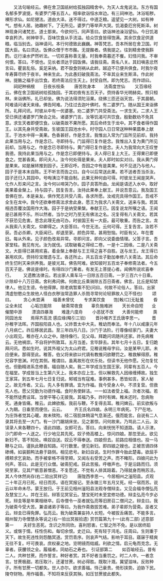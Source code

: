 <!-- { "loadSidebar": true } -->
　　又法句喻经云。佛在舍卫国祇树给孤独园精舍中。为天人龙鬼说法。东方有国名郁多罗波提。有婆罗门等五百人。相率欲诣恒水岸边。有三祠神池。沐浴垢秽。裸形求仙。如尼揵法。道由大泽。迷不得过。中道乏粮。遥望见一大树。如有神气。想有人居。驰趣树下。了无所见。婆罗门等举声大哭。饥渴委厄穷死斯泽。树神现身问诸梵志。道士那来。今欲何行。同声答曰。欲诣神池澡浴望仙。今日饥渴幸哀矜济。树神举手。百味饮食从手流溢。给众饮食皆得饱满。其余饮食足供道粮。临当别去。诣神请问。本行何德致此巍巍。神答梵志。吾本所居在舍卫国。时国大臣。名曰须达。饭佛众僧于市市酪。无提酪者。倩我提之。往到精舍使我斟酌。讫行澡水俨然听法。一切欢喜称善无量。时我奉斋暮还不餐。妇怪问我。不审何恨。答曰。不恨也。见长者须达于园饭佛。请我往斋。斋名八关。其妇嗔恚忿然言曰。瞿昙乱俗。奚足采纳。君不毁食则祸从此衅。踧迫不已便共俱食。时我尔夜年寿算尽终于夜半。神来生此。为此愚妇破我斋法。不率其业来生斯泽。作此树神。提酪之福手出饮食。若终斋法应生天上。封受自然。即为梵志。而作颂曰。
　　祠祀种祸根　　日夜长枝条
　　唐苦败身本　　法斋度世仙
　　又百缘经云。佛在舍卫国祇树给孤独园。于其初夜有五百天子。赍持香华光明赫奕。照只桓林。来诣佛所。礼已却坐。佛为说法得须陀洹果。绕佛三匝还诣天宫。于其晨朝。阿难请问诸天来缘。佛告阿难。乃往过去迦叶佛时。有二婆罗门。随从国王来诣佛所。礼拜问讯。时彼从中有一优婆塞。劝二婆罗门共受斋法。一求生天。二求人王受已俱还诸婆罗门聚会之处。诸婆罗门言。汝等饥渴可共饮食。殷勤数劝不免其意。求生天者即便饮食。以破斋故不果所愿。其后命终生于龙中。其不食者得作国王。以其先身共受斋故。生彼国王园池水中。时守园人日日常送种种果蓏奉上献王。于池水中得一美果。色香甚好。作是念言。我惟出入常为门监所见前却。我持此果当用与之。作是念已。寻即持与。门监得已复作是念。我惟出入复为黄门所见前却。当用与之。作是念已寻即持与。黄门得已复作是念。夫人为我常向大王叹誉我德。我持此果当用与之。作是念已即便持与。夫人得已复上大王。王得果已即便食之。觉甚香美。即问夫人。汝今何处得是果来。夫人即时如实对曰。我从黄门得是果来。如是展转推到园子。王即召呼。吾园之中有是美果。何不见送乃与他人。园子于是本末自陈。王不听言而告之曰。自今以后常送此果。若不送者吾当杀汝。园子还归入其园中。号啕洟泣不能自制。此果无种何由可得。时彼龙王闻是哭声。化作人形来问之言。汝今何以啼哭乃尔。园子具答所由。龙闻是语还入水中。取好美果着金槃上。持与园子。因复告言。汝持此果奉上献王。并说吾意云。我及国王昔佛在世。本是亲友。俱作梵志共受八斋。各求所愿。汝戒完具得作国王。吾戒不全生在龙中。我今还欲奉修斋法求舍此身。愿王为我求八关斋文。送来与我。若其相违吾覆汝国用作大海。园子于是纳受果槃。奉献王已。因复说龙所嘱之语。王闻是已甚用不乐。所以然者。当尔之时乃至无有佛法之名。况复得有八关斋文。若其不获恐见危害。思念此理无由可办。时彼国王有一大臣。最可敬重。而告之言。龙从我索八关斋文。仰卿得之。大臣答曰。今世无法。云何可得。王复告言。汝若不获。吾必杀卿。大臣闻已。却退至家。颜色异常。甚用愁恼。时臣有父。年在耆旧。每从外来。见子颜色改易异常。寻即问言。即向父说委曲情理。父答子言。吾家堂柱。我见有光。汝为就伐。试取破看之得经二卷。一是十二因缘。二是八关斋文。大臣得已甚用欢喜。着金槃上奉献与王王得之喜不自胜。送与龙王。龙王得已甚用欢庆。赍持珍宝赠遗与王。各还所止。共五百龙子勤加奉修八关斋法。其后命终生忉利天来供养我。是彼光耳。佛告阿难。欲知彼时五百龙子奉修斋法者。今五百天子是。佛说是缘时。有得四沙门果者。有发无上菩提心者。闻佛所说欢喜奉行。
　　又遗教法律云。若出家人乘车马一日除五百日斋。一岁三百六十日乘。计除却十八万日斋。舍利弗问佛。何故比丘乘骑除五百日斋者。佛言。比丘是知禁律人。他见生谤。令他得罪。除老病暂乘不犯(问曰。何故不论俗人。答曰。出家清虚恕愍众生故他人怪白衣秽浊常造罪人杀戮寻常何论轻罪故人见不怪也)
　　颂曰。
　　贪心未尝满　　福善未曾忧
　　专求美饮食　　饱[軗/口]无耻羞
　　昏尘全未拭　　心垢岂能除
　　破斋常夜食　　辜负施难詶
　　天长命自短　　业催闇中游
　　漂浪四暴海　　难逢六度舟
　　小恶犹不改　　大善何能修
　　类同园池龙　　焉得齐高流
感应缘(略引三验)
　　晋孙稚齐王氏唐李思一。
　　晋孙稚字法晖。齐国般阳县人也。父祚晋太中大夫。稚幼而奉法。年十八以咸康元年八月病亡。祚后移居武昌。至三年四月八日。沙门于法阶。行尊像经家门。夫妻大小出观见。稚亦在人众之中。随侍像行。见父母。拜跪问讯随共还家。祚先病稚云。无他祸崇。不自将护所致耳。五月当差。言毕辞去。其年七月十五日。复归跪拜问讯。悉如生时。说其外祖父为太山府君。见稚说稚母字曰。汝是某甲儿耶。未应便来。那得至此。稚答。伯父将来欲以代谪有教推问欲鞭罚之。稚救解得原。稚兄容字思渊。时在其侧。稚谓曰。虽离故形在优乐处。但读书无他作愿。兄勿复忧也。但勤精进系念修善。福自随人矣。我二年学成当生国王家。同辈有五百人。今在福堂。学成皆当上生第六天上。我本亦应上生。但以解救先人因缘缠缚故。独生王家耳。到五年七月七日复归说。邾城当有寇难。事例甚多。悉皆如言。家人秘之。故无传者。又云。先人多有罪谪。宜为作福。我今受身人中。不须复营。但救先人也。愿父兄勤为功德作福。食时务使鲜洁。一一如法者受上福。次者次福。若不能然徒费设耳。当使平等心无彼我。其福乃多。祚时有婢。稚未还时。忽病殆死。通身皆痛。稚云。此婢欲叛。我前与鞭。不复得去耳。稚问婢云。前实欲叛与人为期。日垂至而便住。云云。
　　齐王氏名四娘。永明三年病死。下尸在地。为庄饰者觉其心暖。故未殡殓。经二宿肌体稍温气息渐还。俄而能言。自说有二人录其将去至一大门。有一沙门踞胡床坐。见之甚惊。问何故来。乃骂此二人云。汝误录人来各鞭四十。语此四娘。女郎可去。答曰。向来恍恍不知道路。请人示津。沙门即命一人送之。行少地见其先死。奴子倚高楼上。惊问四娘。那忽至此。欲见新妇不。答不知处。唤奴自送。奴云不得奉送。四娘但去。前路应相值也。投一马鞭与之曰。谨执此鞭自知路。可行数里。便见新妇。即四娘之嫂也。正被苦谪四体碜缚。如装鹅鸭法悬于路侧。相见悲号。新妇自说。生时作罪今胎此楚毒。欲屈手搏颊求乞哀助。而手被挛格不得至颊。又闻左右受苦之声。而不睹形。四娘问此为何声。答曰。此是无行众僧。破斋犯戒。获此苦报。呼噭声也。于是沿路而归。须臾至家。见其尸骸意甚憎恶。不复愿还。不觉有人排其踣着。乃得就身而稍苏活。其人今休然尚存(右二验出冥祥记)
　　唐陇西李思一。今居相州之滏阳县。贞观二十年正月已死。经日而苏。语在冥报记。至永徽三年五月又死。经一宿而苏。说云以年命未尽。蒙王放归。于王前见相州滏阳县法观寺僧辩圭。又见会福寺僧弘亮及慧宝三人。并在王前。辩答见冥官云。慧宝死时未至宜修功德。辩圭弘亮今岁必死。辩圭等是年果相继卒。后寺僧令一巫者就弘亮等旧房召二僧问之。辩圭曰。我为破斋今受大苦。兼语诸弟子等曰。为我作斋救拔苦难。弟子辈即为营斋。巫者又云。辩圭已得免罪。弘亮云。我为破斋兼妄持人长短。今被拔舌痛苦。不能多言。相州智力寺僧慧永等说之(右一验出冥报拾遗)
赏罚篇第九十一(此有二部)
述意部第一
　　夫好生恶死。含识之所同欣。喜利怒害。仁智之所不免。是以居终蹈义。或惬于情。枉性伤和。每切余恨。史迁曰。死有轻于鸿毛。庄周曰。生则重于天下。故生死违性则怨酷冥道。赏罚乖序。则哀声气结。影响于耳目。寤寐于精爽无往不复。吁可畏哀。庶权豪之地。览明镜而绌威。利欲之情。启元龟而克念。无辜者。获腰领之全。履福者。同劫石之寿也。
引证部第二
　　如百喻经云。昔有二人。共种甘蔗。而作誓言。种好者赏。其不好者当重罚之。时二人中。一者念言。甘蔗极甜。若压取汁。还灌甘蔗。树必得胜。既取汁溉。冀望滋味。反败种子。所有甘蔗一切都失。世人亦尔。欲求善福。恃己豪贵。倚形挟势。迫胁下民。陵夺财物。用作福善。不知将来反获其殃。如压甘蔗彼此都失。
